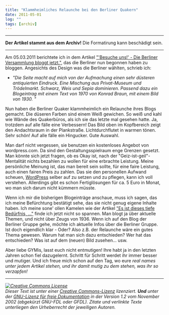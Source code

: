 ```yaml
---
title: "Klammheimliches Relaunche bei den Berliner Quakern"
date: 2011-05-01
log: ""
tags: [archiv]
---
```

<hr><b>Der Artikel stammt aus dem Archiv!</b> Die Formatirung kann beschädigt sein.<hr>
<p>Am 05.03.2011 berichtete ich in dem Artikel <a href="http://www.the-independent-friend.de/?q=node/717">"'Besuche uns!' - Die Berliner Versammlung bloggt jetzt."</a>, das die Berliner nun begonnen haben zu bloggen. Angesichts des Design was die Berliner wählten, schrieb ich:
<ul>
<li><i>"Die Seite macht auf mich von der Aufmachung einen sehr düsteren antiquierten Eindruck. Eine Mischung aus Privat-Museum und Trödelmarkt. Schwarz, Weis und Sepia dominieren. Passend dazu ein Blogeintrag mit einem Text von 1970 von Konrad Braun, mit einem Bild von 1930. "</i></li>
</ul>
</p>

<p>Nun haben die Berliner Quaker klammheimlich ein Relaunche ihres Blogs gemacht. <!--break-->Die düseren Farben sind einem Weiß gewichen. So weiß und kahl wie Wände des Quakerbüros, als ich sie das letzte mal gesehen hatte. Ja, trotzdem auf alle fälle eine Verbessern! Das Bild oben im Kopfbereich zeigt den Andachtsraum in der Plankstraße. Lichtdurchflutet in warmen tönen. Sehr schön! Auf alle fälle ein Hingucker. Gute Auswahl.</p>

<p>Man darf nicht vergessen, sie benutzen ein kostenloses Angebot von wordpress.com. Da sind den Gestaltungsspielraum enge Grenzen gesetzt. Man könnte sich jetzt fragen, ob es Okay ist, nach der "Geiz-ist-geil"-Mentalität nichts bezahlen zu wollen für eine erbrachte Leistung. Meine persönliche Meinung ist, das man bereit sein sollte, für eine faire Leistung, auch einen fairen Preis zu zahlen. Das sie den personellen Aufwand scheuen, <a href="http://de.wikipedia.org/wiki/WordPress">WordPress</a> selber auf zu setzen und zu pflegen, kann ich voll verstehen. Allerdings gibt es schon Fertiglösungen für ca. 5 Euro in Monat, wo man sich darum nicht kümmern müsste.</p>

<p>Wenn ich mir die bisherigen Blogeinträge anschaue, muss ich sagen, das ich meine Befürchtung bestätigt sehe, das sie nicht genug eigene Inhalte haben. Ich meine sone' ollen Kamelen wie der Artikel <a href="http://quaekerberlin.wordpress.com/2011/05/01/es-ist-dieses-tiefe-bedurfnis-%E2%80%A6/">"Es ist dieses tiefe Bedürfnis, …"</a> finde ich jetzt nicht so spannen. Man blogt ja über aktuelle Themen, und nicht über Zeugs von 1936. Wenn ich auf den Blog der Berliner Gruppe gehe, möchte ich aktuelle Infos über die Berliner Gruppe. Ist doch eigendlich klar - Oder? Also z.B. der Relaunche wäre ein gutes Thema gewesen. Warum hat man sich dazu entschieden? Wer hat das entschieden? Was ist auf dem (neuen) Bild zusehen... usw. </p>

<p>Aber liebe GYMis, lasst euch nicht entmutigen! Ihre habt ja in den letzten Jahren schon fiel dazugelernt. Schritt für Schritt werdet ihr immer besser und mutiger. Und ich freue mich schon auf den Tag, wo eure <i>real names<i> unter jedem Artikel stehen, und ihr damit mutig zu dem stehen, was ihr so verzapfen! </p>


<hr />
<p><a rel="license" href="http://creativecommons.org/licenses/by-sa/3.0/de/"><img alt="Creative Commons License" style="border-width: 0pt;" src="http://i.creativecommons.org/l/by-sa/3.0/de/88x31.png" /></a><br />
Dieser <span xmlns:dc="http://purl.org/dc/elements/1.1/" href="http://purl.org/dc/dcmitype/Text" rel="dc:type">Text</span> ist unter einer <a rel="license" href="http://creativecommons.org/licenses/by-sa/3.0/de/">Creative Commons-Lizenz</a> lizenziert. <b>Und</b> unter der <a href="http://de.wikipedia.org/wiki/GFDL">GNU-Lizenz f&uuml;r freie Dokumentation</a> in der Version 1.2 vom November 2002 (abgek&uuml;rzt GNU-FDL oder GFDL). Zitate und verlinkte Texte unterliegen den Urheberrecht der jeweiligen Autoren.</p>



